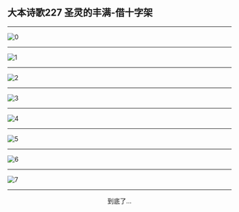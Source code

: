 
## 大本诗歌227 圣灵的丰满-借十字架
        
<div id="aplayer0"></div>

---

<img alt="0" data-original="https://cdn.jsdelivr.net/gh/k34869/shi/data/d0226/0">

---

<img alt="1" data-original="https://cdn.jsdelivr.net/gh/k34869/shi/data/d0226/1">

---

<img alt="2" data-original="https://cdn.jsdelivr.net/gh/k34869/shi/data/d0226/2">

---

<img alt="3" data-original="https://cdn.jsdelivr.net/gh/k34869/shi/data/d0226/3">

---

<img alt="4" data-original="https://cdn.jsdelivr.net/gh/k34869/shi/data/d0226/4">

---

<img alt="5" data-original="https://cdn.jsdelivr.net/gh/k34869/shi/data/d0226/5">

---

<img alt="6" data-original="https://cdn.jsdelivr.net/gh/k34869/shi/data/d0226/6">

---

<img alt="7" data-original="https://cdn.jsdelivr.net/gh/k34869/shi/data/d0226/7">

---

<p style="text-align: center">到底了...</p>

<script src="/js/dist-view.js"></script>

<script>
MAIN.id = 'd0226';
        
const ap0 = new APlayer({
    container: document.getElementById('aplayer0'),
    volume: 1,
    loop: 'none',
    preload: 'none',
    audio: [{
        name: '大本诗歌227.mp3',
        artist: '大本诗歌',
        url: 'https://res.wx.qq.com/voice/getvoice?mediaid=MzI0NTk3MDM5M18yMjQ3NDkwNDM2',
        cover: '/favicon'
    }]
});
</script>

